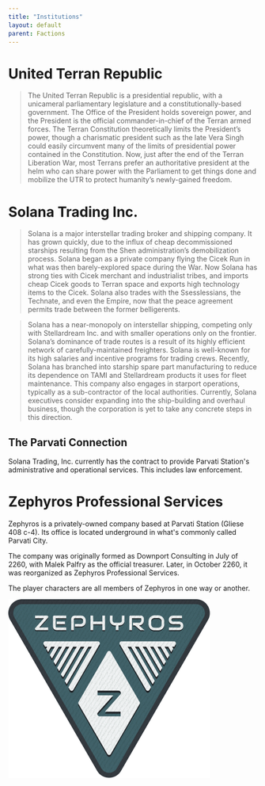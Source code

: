 ```yaml
---
title: "Institutions"
layout: default
parent: Factions
---
```



# United Terran Republic

> The United Terran Republic is a presidential republic, with a unicameral parliamentary legislature and a constitutionally-based government. The Office of the President holds sovereign power, and the President is the official commander-in-chief of the Terran armed forces. The Terran Constitution theoretically limits the President’s power, though a charismatic president such as the late Vera Singh could easily circumvent many of the limits of presidential power contained in the Constitution. Now, just after the end of the Terran Liberation War, most Terrans prefer an authoritative president at the helm who can share power with the Parliament to get things done and mobilize the UTR to protect humanity’s newly-gained freedom.

# Solana Trading Inc.

> Solana is a major interstellar trading broker and shipping company. It has grown quickly, due to the influx of cheap decommissioned starships resulting from the Shen administration’s demobilization process. Solana began as a private company flying the Cicek Run in what was then barely-explored space during the War. Now Solana has strong ties with Cicek merchant and industrialist tribes, and imports cheap Cicek goods to Terran space and exports high technology items to the Cicek. Solana also trades with the Ssesslessians, the Technate, and even the Empire, now that the peace agreement permits trade between the former belligerents.

> Solana has a near-monopoly on interstellar shipping, competing only with Stellardream Inc. and with smaller operations only on the frontier. Solana’s dominance of trade routes is a result of its highly efficient network of carefully-maintained freighters. Solana is well-known for its high salaries and incentive programs for trading crews. Recently, Solana has branched into starship spare part manufacturing to reduce its dependence on TAMI and Stellardream products it uses for fleet maintenance. This company also engages in starport operations, typically as a sub-contractor of the local authorities. Currently, Solana executives consider expanding into the ship-building and overhaul business, though the corporation is yet to take any concrete steps in this direction.

## The Parvati Connection

Solana Trading, Inc. currently has the contract to provide Parvati Station's administrative and operational services. This includes law enforcement.


# Zephyros Professional Services

Zephyros is a privately-owned company based at Parvati Station (Gliese 408 c-4). Its office is located underground in what's commonly called Parvati City.

The company was originally formed as Downport Consulting in July of 2260, with Malek Palfry as the official treasurer. Later, in October 2260, it was reorganized as Zephyros Professional Services.

The player characters are all members of Zephyros in one way or another.

![](<Zephyros logo.png>)
